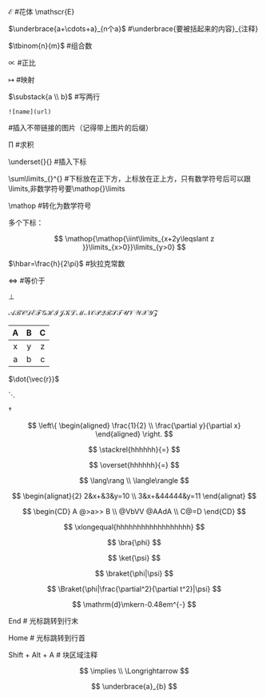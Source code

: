 

$\mathscr{E}$ #花体 \mathscr{E} 

$\underbrace{a+\cdots+a}_{n个a}$ #\underbrace{要被括起来的内容}_{注释}

$\tbinom{n}{m}$ #组合数

$\propto$ #正比

$\mapsto$ #映射

$\substack{a \\ b}$ #写两行

```
![name](url)
```
 #插入不带链接的图片（记得带上图片的后缀）

 $\prod$ #求积

\underset{}{} #插入下标

\sum\limits_{}^{} #下标放在正下方，上标放在正上方，只有数学符号后可以跟\limits,非数学符号要\mathop{}\limits

\mathop #转化为数学符号

多个下标：

$$
\mathop{\mathop{\iint\limits_{x+2y\leqslant z }}\limits_{x>0}}\limits_{y>0}
$$

$\hbar=\frac{h}{2\pi}$ #狄拉克常数

$\Longleftrightarrow$ #等价于

$\perp$


$\mathscr{ABCDEFGHIJKLMNOPQRSTUVWXYZ}$

|A|B|C|
|:---:|:---:|:---:|
|x|y|z|
|a|b|c|

$\dot{\vec{r}}$

$\ddots$

$\dag$

$$
\left\{
    \begin{aligned}
    \frac{1}{2} \\
    \frac{\partial y}{\partial x}
    \end{aligned}
\right.
$$

$$
\stackrel{hhhhhh}{=}
$$

$$
\overset{hhhhhh}{=}
$$

$$
\lang\rang \\
\langle\rangle
$$

$$
\begin{alignat}{2}
2&x+&3&y=10 \\
3&x+&44444&y=11
\end{alignat}
$$

$$
\begin{CD}
A @>a>> B \\
@VbVV @AAdA \\
C@=D
\end{CD}
$$

$$
\xlongequal{hhhhhhhhhhhhhhhhhh}
$$

$$
\bra{\phi}
$$

$$
\ket{\psi}
$$

$$
\braket{\phi|\psi}
$$

$$
\Braket{\phi|\frac{\partial^2}{\partial t^2}|\psi}
$$

$$
\mathrm{d}\mkern-0.48em^{-} 
$$

End # 光标跳转到行末

Home # 光标跳转到行首

Shift + Alt + A # 块区域注释

$$
\implies \\
\Longrightarrow
$$

$$
\underbrace{a}_{b}
$$

